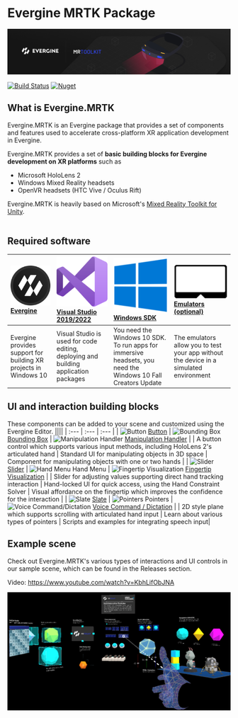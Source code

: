 # Evergine MRTK Package

![Evergine.MRTK](Documentation/Images/Evergine_MRTK_banner.png)

[![Build Status](https://waveengineteam.visualstudio.com/Wave.Engine/_apis/build/status/Packages/MixedRealityToolkit/MRTK%20CD%20Stable?branchName=master)](https://waveengineteam.visualstudio.com/Wave.Engine/_build/latest?definitionId=97&branchName=master)
[![Nuget](https://img.shields.io/nuget/v/Evergine.MRTK?logo=nuget)](https://www.nuget.org/packages/Evergine.MRTK)

## What is Evergine.MRTK

Evergine.MRTK is an Evergine package that provides a set of components and features used to accelerate cross-platform XR application development in Evergine.

Evergine.MRTK provides a set of **basic building blocks for Evergine development on XR platforms** such as

- Microsoft HoloLens 2
- Windows Mixed Reality headsets
- OpenVR headsets (HTC Vive / Oculus Rift)

Evergine.MRTK is heavily based on Microsoft's [Mixed Reality Toolkit for Unity](https://github.com/microsoft/MixedRealityToolkit-Unity).<br><br>

## Required software

| [![Evergine](Documentation/Images/evergine.png)](https://www.evergine.com) [Evergine](www.evergine.com) | [![Visual Studio 2022](Documentation/Images/visual_studio.png)](http://dev.windows.com/downloads) [Visual Studio 2019/2022](http://dev.windows.com/downloads) | [![Windows SDK](Documentation/Images/windows.png)](https://developer.microsoft.com/windows/downloads/windows-10-sdk) [Windows SDK](https://developer.microsoft.com/windows/downloads/windows-10-sdk) | [![Emulators (optional)](Documentation/Images/emulators.png)](https://docs.microsoft.com/windows/mixed-reality/using-the-hololens-emulator) [Emulators (optional)](https://docs.microsoft.com/windows/mixed-reality/using-the-hololens-emulator) |
| :------------------------------------------------------------------------------------------------------------------------------------------- | :------------------------------------------------------------------------------------------------------------------------------------------------------------------- | :------------------------------------------------------------------------------------------------------------------------------------------------------------------------------------------------------------------- | :------------------------------------------------------------------------------------------------------------------------------------------------------------------------------------------------------------------------------------------------------------ |
| Evergine provides support for building XR projects in Windows 10                                                                             | Visual Studio is used for code editing, deploying and building application packages                                                                                  | You need the Windows 10 SDK. To run apps for immersive headsets, you need the Windows 10 Fall Creators Update                                                                                                        | The emulators allow you to test your app without the device in a simulated environment                                                                                                                                                                        |

## UI and interaction building blocks

These components can be added to your scene and customized using the Evergine Editor.
||||
| :--- | :--- | :--- |
| ![Button](Documentation/Images/Button/MRTK_Button_Main.png) [Button](Documentation/README_Button.md) | ![Bounding Box](Documentation/Images/BoundingBox/MRTK_BoundingBox_Main.png) [Bounding Box](Documentation/README_BoundingBox.md) | ![Manipulation Handler](Documentation/Images/ManipulationHandler/MRTK_Manipulation_Main.png) [Manipulation Handler](Documentation/README_ManipulationHandler.md) |
| A button control which supports various input methods, including HoloLens 2's articulated hand | Standard UI for manipulating objects in 3D space | Component for manipulating objects with one or two hands |
| ![Slider](Documentation/Images/Slider/MRTK_UX_Slider_Main.jpg) [Slider](Documentation/README_Slider.md) | ![Hand Menu](Documentation/Images/Solver/MRTK_UX_HandMenu.png) Hand Menu | ![Fingertip Visualization](Documentation/Images/Fingertip/MRTK_FingertipVisualization_Main.png) [Fingertip Visualization](Documentation/README_FingerTip.md) |
| Slider for adjusting values supporting direct hand tracking interaction | Hand-locked UI for quick access, using the Hand Constraint Solver | Visual affordance on the fingertip which improves the confidence for the interaction |
| ![Slate](Documentation/Images/Slate/MRTK_Slate_Main.png) [Slate](Documentation/README_Slate.md) | ![Pointers](Documentation/Images/Pointers/MRTK_Pointer_Main.png) Pointers | ![Voice Command/Dictation](Documentation/Images/VoiceCommands/MRTK_Input_Speech.png) [Voice Command / Dictation](Documentation/README_Voice.md) |
| 2D style plane which supports scrolling with articulated hand input | Learn about various types of pointers | Scripts and examples for integrating speech input|

## Example scene

Check out Evergine.MRTK's various types of interactions and UI controls in our sample scene, which can be found in the Releases section.

Video: https://www.youtube.com/watch?v=KbhLifObJNA

![alt Example Scene](Documentation/Images/MRTK_Examples.png)
